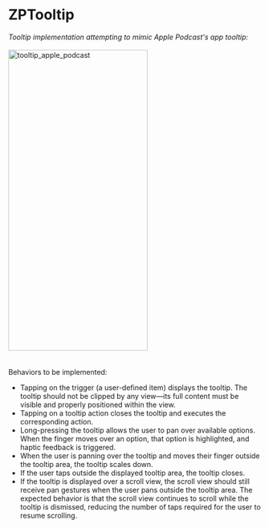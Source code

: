 # ZPTooltip
*Tooltip implementation attempting to mimic Apple Podcast's app tooltip:*
<br><br>
<img width="277" height="600" alt="tooltip_apple_podcast" src="https://github.com/user-attachments/assets/ca584df0-35f1-4dab-be09-8630f0a3f483" />
<br><br><br>
Behaviors to be implemented:
-	Tapping on the trigger (a user-defined item) displays the tooltip. The tooltip should not be clipped by any view—its full content must be visible and properly positioned within the view.<br>
-	Tapping on a tooltip action closes the tooltip and executes the corresponding action.<br>
-	Long-pressing the tooltip allows the user to pan over available options. When the finger moves over an option, that option is highlighted, and haptic feedback is triggered.<br>
-	When the user is panning over the tooltip and moves their finger outside the tooltip area, the tooltip scales down.<br>
-	If the user taps outside the displayed tooltip area, the tooltip closes.<br>
-	If the tooltip is displayed over a scroll view, the scroll view should still receive pan gestures when the user pans outside the tooltip area. The expected behavior is that the scroll view continues to scroll while the tooltip is dismissed, reducing the number of taps required for the user to resume scrolling.<br>


